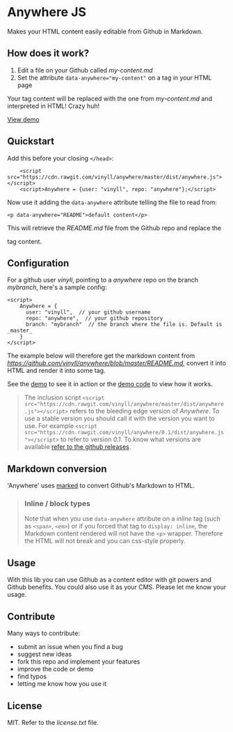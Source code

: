 # Anywhere JS

Makes your HTML content easily editable from Github in Markdown.

## How does it work?

1. Edit a file on your Github called _my-content.md_
2. Set the attribute `data-anywhere="my-content"` on a tag in your HTML page

Your tag content will be replaced with the one from _my-content.md_ and interpreted in HTML! Crazy huh!

[View demo](http://vinyll.github.io/anywhere/)


## Quickstart

Add this before your closing `</head>`:

        <script src="https://cdn.rawgit.com/vinyll/anywhere/master/dist/anywhere.js"></script>
        <script>Anywhere = {user: "vinyll", repo: "anywhere"};</script>

Now use it adding the `data-anywhere` attribute telling the file to read from:

    <p data-anywhere="README">default content</p>

This will retrieve the _README.md_ file from the Github repo and replace the <p> tag content.


## Configuration

For a github user _vinyll_, pointing to a _anywhere_ repo on the branch _mybranch_, here's a sample config:

    <script>
        Anywhere = {
          user: "vinyll",  // your github username
          repo: "anywhere",  // your github repository
          branch: "mybranch"  // the branch where the file is. Default is _master_
        }
    </script>

The example below will therefore get the markdown content from _https://github.com/vinyll/anywhere/blob/master/README.md_, convert it into HTML and render it into some tag.

See the [demo](http://vinyll.github.io/anywhere/) to see it in action or the [demo code](https://github.com/vinyll/anywhere/blob/gh-pages/index.html) to view how it works.

> The inclusion script `<script src="https://cdn.rawgit.com/vinyll/anywhere/master/dist/anywhere.js"></script>` refers to the bleeding edge version of _Anywhere_.
> To use a stable version you should call it with the version you want to use. For example `<script src="https://cdn.rawgit.com/vinyll/anywhere/0.1/dist/anywhere.js"></script>` to refer to version _0.1_.
> To know what versions are available [refer to the github releases](https://github.com/vinyll/anywhere/releases).


## Markdown conversion

'Anywhere' uses [marked](https://github.com/chjj/marked) to convert Github's Markdown to HTML.

> ### Inline / block types
> 
> Note that when you use `data-anywhere` attribute on a _inline_ tag (such as `<span>`, `<em>`) or if you forced that tag to `display: inline`, the Markdown content rendered will not have the `<p>` wrapper.
> Therefore the HTML will not break and you can css-style properly.


## Usage

With this lib you can use Github as a content editor with git powers and Github benefits.
You could also use it as your CMS.
Please let me know your usage.


## Contribute

Many ways to contribute:

- submit an issue when you find a bug
- suggest new ideas
- fork this repo and implement your features
- improve the code or demo
- find typos
- letting me know how you use it


## License

MIT. Refer to the _license.txt_ file.

